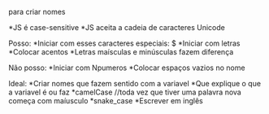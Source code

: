 para criar nomes

*JS é case-sensitive
*JS aceita a cadeia de caracteres Unicode

Posso:
*Iniciar com esses caracteres especiais: $
*Iniciar com letras
*Colocar acentos
*Letras maísculas e minúsculas fazem diferença

Não posso:
*Iniciar com Npumeros
*Colocar espaços vazios no nome

Ideal:
*Criar nomes que fazem sentido com a variavel
*Que explique o que a variavel é ou faz
*camelCase //toda vez que tiver uma palavra nova começa com maíusculo
*snake_case
*Escrever em inglês